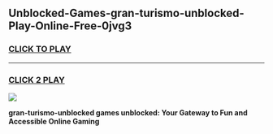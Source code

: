
## Unblocked-Games-gran-turismo-unblocked-Play-Online-Free-0jvg3
<h3>
<a href="https://premium76.site?title=gran-turismo-unblocked&ref=26A">CLICK TO PLAY</a></h3>
<hr>

<h3>
<a href="https://premium76.site?title=gran-turismo-unblocked&ref=26A">CLICK 2 PLAY</a>
  
</h3>

<a href="https://premium76.site?title=gran-turismo-unblocked&ref=26A"><img src="https://clearcache.store/games.png"></a>


**gran-turismo-unblocked games unblocked: Your Gateway to Fun and Accessible Online Gaming**

